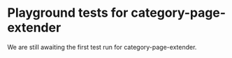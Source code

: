 # Playground tests for category-page-extender
We are still awaiting the first test run for category-page-extender.
